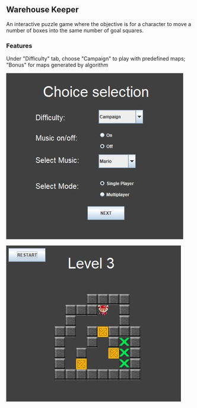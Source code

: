 ## Warehouse Keeper

An interactive puzzle game where the objective is for a character to move a number of boxes into the same number of goal squares.

### Features
Under "Difficulty" tab, choose "Campaign" to play with predefined maps; "Bonus" for maps generated by algorithm

![Alt text](/images/Capture1.JPG?raw=true "Choosing levels")

![Alt text](/images/Capture2.JPG?raw=true "Game page")
